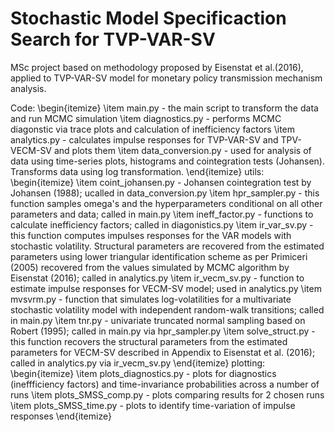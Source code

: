# Stochastic Model Specificaction Search for TVP-VAR-SV

MSc project based on methodology proposed by Eisenstat et al.(2016), applied to TVP-VAR-SV model for monetary policy transmission mechanism analysis.

Code:
\begin{itemize}
\item main.py - the main script to transform the data and run MCMC simulation
\item diagnostics.py - performs MCMC diagonstic via trace plots and calculation of inefficiency factors
\item analytics.py - calculates impulse responses for TVP-VAR-SV and TPV-VECM-SV and plots them
\item data_conversion.py - used for analysis of data using time-series plots, histograms and cointegration tests (Johansen). Transforms data using log transformation.
\end{itemize}
utils:
\begin{itemize}
\item coint_johansen.py - Johansen cointegration test by Johansen (1988); ucalled in data_conversion.py
\item hpr_sampler.py -  this function samples omega's and the hyperparameters conditional on all other parameters and data; called in main.py
\item ineff_factor.py  - functions to calculate inefficiency factors; called in diagonistics.py
\item ir_var_sv.py - this function computes impulses responses for the VAR models with stochastic volatility. Structural parameters are recovered from the estimated parameters using lower triangular identification scheme as per Primiceri (2005) recovered from the values simulated by MCMC algorithm by Eisenstat (2016); called in analytics.py
\item ir_vecm_sv.py - function to estimate impulse responses for VECM-SV model; used in analytics.py
\item mvsvrm.py - function  that simulates log-volatilities for a multivariate stochastic volatility model with independent random-walk transitions; called in main.py
\item tnr.py -  univariate truncated normal sampling based on Robert (1995); called in main.py via hpr_sampler.py
\item solve_struct.py - this function recovers the structural parameters from the estimated parameters for VECM-SV described in Appendix to Eisenstat et al. (2016); called in analytics.py via ir_vecm_sv.py
\end{itemize}
plotting:
\begin{itemize}
\item plots_diagnostics.py - plots for diagnostics (ineffficiency factors) and time-invariance probabilities across a number of runs
\item plots_SMSS_comp.py - plots comparing results for 2 chosen runs 
\item plots_SMSS_time.py   - plots to identify time-variation of impulse responses
\end{itemize}